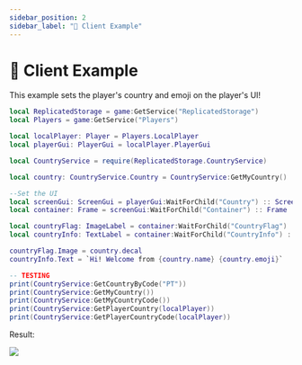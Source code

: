 ```yaml
---
sidebar_position: 2
sidebar_label: "📱 Client Example"
---
```


# 📱 Client Example

This example sets the player's country and emoji on the player's UI!

```lua
local ReplicatedStorage = game:GetService("ReplicatedStorage")
local Players = game:GetService("Players")

local localPlayer: Player = Players.LocalPlayer
local playerGui: PlayerGui = localPlayer.PlayerGui

local CountryService = require(ReplicatedStorage.CountryService)

local country: CountryService.Country = CountryService:GetMyCountry()

--Set the UI
local screenGui: ScreenGui = playerGui:WaitForChild("Country") :: ScreenGui
local container: Frame = screenGui:WaitForChild("Container") :: Frame

local countryFlag: ImageLabel = container:WaitForChild("CountryFlag") :: ImageLabel
local countryInfo: TextLabel = container:WaitForChild("CountryInfo") :: TextLabel

countryFlag.Image = country.decal
countryInfo.Text = `Hi! Welcome from {country.name} {country.emoji}`

-- TESTING
print(CountryService:GetCountryByCode("PT"))
print(CountryService:GetMyCountry())
print(CountryService:GetMyCountryCode())
print(CountryService:GetPlayerCountry(localPlayer))
print(CountryService:GetPlayerCountryCode(localPlayer))
```

Result:

![](https://cdn.discordapp.com/attachments/670023265455964198/1171800480972808242/image.png?ex=655dff3d&is=654b8a3d&hm=96cb457f480bcd203c4bb2df45d8449ba44deb7b405591421233bd419f31c4e4&)
